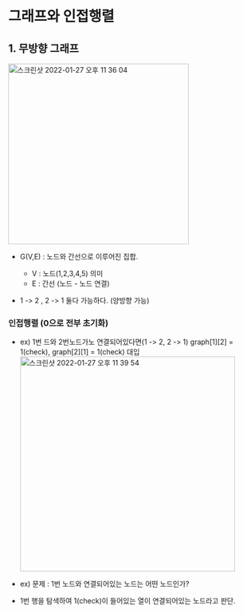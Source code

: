 # 그래프와 인접행렬

## 1. 무방향 그래프

<img width="362" alt="스크린샷 2022-01-27 오후 11 36 04" src="https://user-images.githubusercontent.com/58588011/151380012-16596606-fd83-4bc1-981f-3b5623d58fbb.png">

- G(V,E) : 노드와 간선으로 이루어진 집합.

  - V : 노드(1,2,3,4,5) 의미
  - E : 간선 (노드 - 노드 연결)

- 1 -> 2 , 2 -> 1 둘다 가능하다. (양방향 가능)

### 인접행렬 (0으로 전부 초기화)

- ex) 1번 드와 2번노드가노 연결되어있다면(1 -> 2, 2 -> 1) graph[1][2] = 1(check), graph[2][1] = 1(check) 대입
  <img width="431" alt="스크린샷 2022-01-27 오후 11 39 54" src="https://user-images.githubusercontent.com/58588011/151380780-733f50b3-1283-4403-b9ad-10cb35ce75a0.png">

- ex) 문제 : 1번 노드와 연결되어있는 노드는 어떤 노드인가?
- 1번 행을 탐색하여 1(check)이 들어있는 열이 연결되어있는 노드라고 판단.
